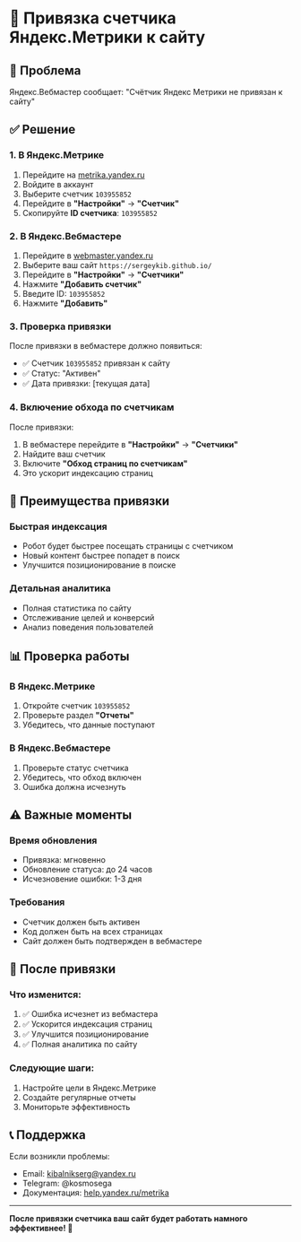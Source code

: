 # 🔗 Привязка счетчика Яндекс.Метрики к сайту

## 🚨 Проблема
Яндекс.Вебмастер сообщает: "Счётчик Яндекс Метрики не привязан к сайту"

## ✅ Решение

### 1. **В Яндекс.Метрике**
1. Перейдите на [metrika.yandex.ru](https://metrika.yandex.ru)
2. Войдите в аккаунт
3. Выберите счетчик `103955852`
4. Перейдите в **"Настройки"** → **"Счетчик"**
5. Скопируйте **ID счетчика**: `103955852`

### 2. **В Яндекс.Вебмастере**
1. Перейдите в [webmaster.yandex.ru](https://webmaster.yandex.ru)
2. Выберите ваш сайт `https://sergeykib.github.io/`
3. Перейдите в **"Настройки"** → **"Счетчики"**
4. Нажмите **"Добавить счетчик"**
5. Введите ID: `103955852`
6. Нажмите **"Добавить"**

### 3. **Проверка привязки**
После привязки в вебмастере должно появиться:
- ✅ Счетчик `103955852` привязан к сайту
- ✅ Статус: "Активен"
- ✅ Дата привязки: [текущая дата]

### 4. **Включение обхода по счетчикам**
После привязки:
1. В вебмастере перейдите в **"Настройки"** → **"Счетчики"**
2. Найдите ваш счетчик
3. Включите **"Обход страниц по счетчикам"**
4. Это ускорит индексацию страниц

## 🎯 Преимущества привязки

### **Быстрая индексация**
- Робот будет быстрее посещать страницы с счетчиком
- Новый контент быстрее попадет в поиск
- Улучшится позиционирование в поиске

### **Детальная аналитика**
- Полная статистика по сайту
- Отслеживание целей и конверсий
- Анализ поведения пользователей

## 📊 Проверка работы

### **В Яндекс.Метрике**
1. Откройте счетчик `103955852`
2. Проверьте раздел **"Отчеты"**
3. Убедитесь, что данные поступают

### **В Яндекс.Вебмастере**
1. Проверьте статус счетчика
2. Убедитесь, что обход включен
3. Ошибка должна исчезнуть

## ⚠️ Важные моменты

### **Время обновления**
- Привязка: мгновенно
- Обновление статуса: до 24 часов
- Исчезновение ошибки: 1-3 дня

### **Требования**
- Счетчик должен быть активен
- Код должен быть на всех страницах
- Сайт должен быть подтвержден в вебмастере

## 🚀 После привязки

### **Что изменится:**
1. ✅ Ошибка исчезнет из вебмастера
2. ✅ Ускорится индексация страниц
3. ✅ Улучшится позиционирование
4. ✅ Полная аналитика по сайту

### **Следующие шаги:**
1. Настройте цели в Яндекс.Метрике
2. Создайте регулярные отчеты
3. Мониторьте эффективность

## 📞 Поддержка

Если возникли проблемы:
- Email: kibalnikserg@yandex.ru
- Telegram: @kosmosega
- Документация: [help.yandex.ru/metrika](https://help.yandex.ru/metrika)

---

**После привязки счетчика ваш сайт будет работать намного эффективнее! 🚀**
